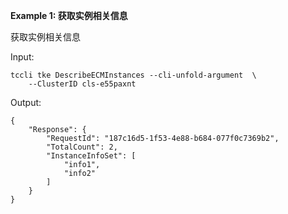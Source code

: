 **Example 1: 获取实例相关信息**

获取实例相关信息

Input: 

```
tccli tke DescribeECMInstances --cli-unfold-argument  \
    --ClusterID cls-e55paxnt
```

Output: 
```
{
    "Response": {
        "RequestId": "187c16d5-1f53-4e88-b684-077f0c7369b2",
        "TotalCount": 2,
        "InstanceInfoSet": [
            "info1",
            "info2"
        ]
    }
}
```

